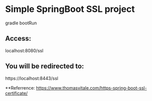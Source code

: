 # Simple SpringBoot SSL project

gradle bootRun

## Access:  
localhost:8080/ssl  

## You will be redirected to:  
https://localhost:8443/ssl  

**Referrence: https://www.thomasvitale.com/https-spring-boot-ssl-certificate/  
